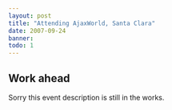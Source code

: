 ```yaml
---
layout: post
title: "Attending AjaxWorld, Santa Clara"
date: 2007-09-24
banner: 
todo: 1
---
```



## Work ahead

Sorry this event description is still in the works.

<!--
http://www.pavingways.com/ajaxworld-in-santa-clara-092407_139.html
-->
